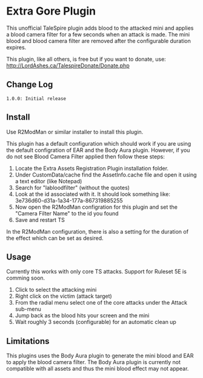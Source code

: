 # Extra Gore Plugin

This unofficial TaleSpire plugin adds blood to the attacked mini and applies a blood camera filter for a few seconds
when an attack is made. The mini blood and blood camera filter are removed after the configurable duration expires.

This plugin, like all others, is free but if you want to donate, use: http://LordAshes.ca/TalespireDonate/Donate.php

## Change Log

```
1.0.0: Initial release
```

## Install

Use R2ModMan or similar installer to install this plugin.

This plugin has a default configuration which should work if you are using the default configration of EAR and the
Body Aura plugin. However, if you do not see Blood Camera Filter applied then follow these steps:

1. Locate the Extra Assets Registration Plugin installation folder.
2. Under CustomData/cache find the AssetInfo.cache file and open it using a text editor (like Notepad)
3. Search for "labloodfilter" (without the quotes)
4. Look at the id associated with it. It should look something like: 3e736d60-d31a-1a34-177a-867319885255
5. Now open the R2ModMan configration for this plugin and set the "Camera Filter Name" to the id you found
6. Save and restart TS

In the R2ModMan configuration, there is also a setting for the duration of the effect which can be set as desired.

## Usage

Currently this works with only core TS attacks. Support for Ruleset 5E is comming soon.

1. Click to select the attacking mini
2. Right click on the victim (attack target)
3. From the radial menu select one of the core attacks under the Attack sub-menu
4. Jump back as the blood hits your screen and the mini
5. Wait roughly 3 seconds (configurable) for an automatic clean up  

## Limitations

This plugins uses the Body Aura plugin to generate the mini blood and EAR to apply the blood camera filter.
The Body Aura plugin is currently not compatible with all assets and thus the mini blood effect may not appear.
